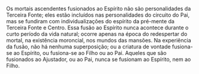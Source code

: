 ﻿Os mortais ascendentes fusionados ao Espírito não são personalidades da Terceira Fonte; eles estão incluídos nas personalidades do circuito do Pai, mas se fundiram com individualizações do espírito da pré-mente da Terceira Fonte e Centro. Essa fusão ao Espírito nunca acontece durante o curto período da vida natural; ocorre apenas na época do redespertar do mortal, na existência moroncial, nos mundos das mansões. Na experiência da fusão, não há nenhuma superposição; ou a criatura de vontade fusiona-se ao Espírito, ou fusiona-se ao Filho ou ao Pai. Aqueles que são fusionados ao Ajustador, ou ao Pai, nunca se fusionam ao Espírito, nem ao Filho.